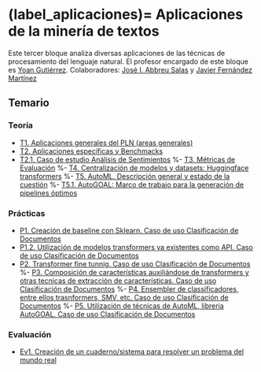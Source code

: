 
(label_aplicaciones)=
Aplicaciones de la minería de textos
====================================

Este tercer bloque analiza diversas aplicaciones de las técnicas de procesamiento del lenguaje natural. El profesor encargado de este bloque es [Yoan Gutiérrez][yoan url]. Colaboradores: [José I. Abbreu Salas][abreu url]  y [Javier Fernández Martínez][javi url]

## Temario


### Teoría

- [T1. Aplicaciones generales del PLN (areas generales)][t1]
- [T2. Aplicaciones específicas y Benchmacks][t2]
- [T2.1. Caso de estudio Análisis de Sentimientos][t2.1]
%- [T3. Métricas de Evaluación][t3]
%- [T4. Centralización de modelos y datasets: Huggingface transformers][t4]
%- [T5. AutoML. Descripción general y estado de la cuestión][t5]
%- [T5.1. AutoGOAL: Marco de trabajo para la generación de pipelines óptimos][t5.1]

### Prácticas

- [P1. Creación de baseline con Sklearn. Caso de uso Clasificación de Documentos][p1]
- [P1.2. Utilización de modelos transformers ya existentes como API. Caso de uso Clasificación de Documentos][p2]
- [P2. Transformer fine tunnig. Caso de uso Clasificación de Documentos][p3]
%- [P3. Composición de características auxiliándose de transformers y otras tecnicas de extracción de  características. Caso de uso Clasificación de Documentos][p4]
%- [P4. Ensembler de classificadores, entre ellos trasnformers, SMV, etc.  Caso de uso Clasificación  de Documentos][p5]
%- [P5. Utilización de técnicas de AutoML, libreria AutoGOAL.  Caso de uso Clasificación de Documentos][p6]

### Evaluación

- [Ev1. Creación de un cuaderno/sistema para resolver un problema del mundo real][ev1]


[abreu url]: https://scholar.google.es/citations?user=62u6KEkAAAAJ&hl=es
[javi url]: https://cvnet.cpd.ua.es/curriculum-breve/es/fernandez-martinez-javier/321
[yoan url]: https://cvnet.cpd.ua.es/curriculum-breve/es/gutierrez-vazquez-yoan/49618  

[t1]: https://jaspock.github.io/mtextos2122/bloque3_t1_aplicaciones.html
[t2]: https://jaspock.github.io/mtextos2122/bloque3_t2_subaplicaciones-benchmarks.html
[t2.1]: https://jaspock.github.io/mtextos2122/bloque3_t2.1_analisis_sentimientos.html
[t3]: https://jaspock.github.io/mtextos2122/bloque3_t3.1_metricas.html
[t4]: https://jaspock.github.io/mtextos2122/bloque3_t4_huggingface.html
[t5]: https://jaspock.github.io/mtextos2122/bloque3_t5_automl.html
[t5.1]: https://jaspock.github.io/mtextos2122/bloque3_t5.1_autogoal.html

[p1]: https://jaspock.github.io/mtextos2122/bloque3_p1_SA-Pipeline-Reviews.html
[p2]: https://jaspock.github.io/mtextos2122/bloque3_p2_SA-Transformers-Basic.html
[p3]: https://jaspock.github.io/mtextos2122/bloque3_p3_SA-Transformers-Training-FineTuning.html
[p4]: https://jaspock.github.io/mtextos2122/bloque3_p4_SA-Transformers-Training-Custom.html
[p5]: https://jaspock.github.io/mtextos2122/bloque3_p5-SA-Ensemble.html
[p6]: https://jaspock.github.io/mtextos2122/bloque3_p6_SA-AutoGOAL.html

[ev1]: https://jaspock.github.io/mtextos2122/bloque3_ev.html
